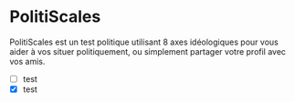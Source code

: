 # PolitiScales
PolitiScales est un test politique utilisant 8 axes idéologiques pour vous aider à vos situer politiquement, ou simplement partager votre profil avec vos amis.
+ [ ] test
+ [X] test
